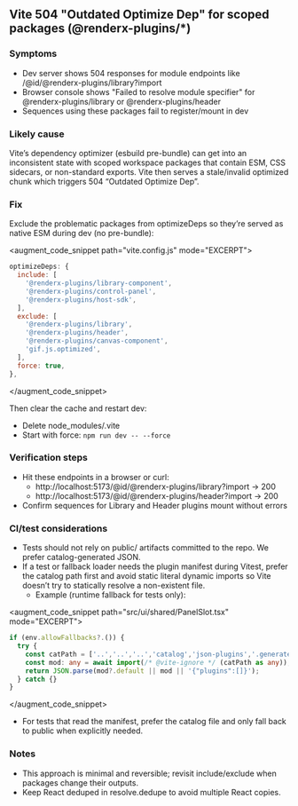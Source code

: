 ## Vite 504 "Outdated Optimize Dep" for scoped packages (@renderx-plugins/*)

### Symptoms
- Dev server shows 504 responses for module endpoints like /@id/@renderx-plugins/library?import
- Browser console shows "Failed to resolve module specifier" for @renderx-plugins/library or @renderx-plugins/header
- Sequences using these packages fail to register/mount in dev

### Likely cause
Vite’s dependency optimizer (esbuild pre-bundle) can get into an inconsistent state with scoped workspace packages that contain ESM, CSS sidecars, or non-standard exports. Vite then serves a stale/invalid optimized chunk which triggers 504 “Outdated Optimize Dep”.

### Fix
Exclude the problematic packages from optimizeDeps so they’re served as native ESM during dev (no pre-bundle):

<augment_code_snippet path="vite.config.js" mode="EXCERPT">
````js
optimizeDeps: {
  include: [
    '@renderx-plugins/library-component',
    '@renderx-plugins/control-panel',
    '@renderx-plugins/host-sdk',
  ],
  exclude: [
    '@renderx-plugins/library',
    '@renderx-plugins/header',
    '@renderx-plugins/canvas-component',
    'gif.js.optimized',
  ],
  force: true,
},
````
</augment_code_snippet>

Then clear the cache and restart dev:

- Delete node_modules/.vite
- Start with force: `npm run dev -- --force`

### Verification steps
- Hit these endpoints in a browser or curl:
  - http://localhost:5173/@id/@renderx-plugins/library?import → 200
  - http://localhost:5173/@id/@renderx-plugins/header?import → 200
- Confirm sequences for Library and Header plugins mount without errors

### CI/test considerations
- Tests should not rely on public/ artifacts committed to the repo. We prefer catalog-generated JSON.
- If a test or fallback loader needs the plugin manifest during Vitest, prefer the catalog path first and avoid static literal dynamic imports so Vite doesn’t try to statically resolve a non-existent file.
  - Example (runtime fallback for tests only):

<augment_code_snippet path="src/ui/shared/PanelSlot.tsx" mode="EXCERPT">
````ts
if (env.allowFallbacks?.()) {
  try {
    const catPath = ['..','..','..','catalog','json-plugins','.generated','plugin-manifest.json?raw'].join('/');
    const mod: any = await import(/* @vite-ignore */ (catPath as any));
    return JSON.parse(mod?.default || mod || '{"plugins":[]}');
  } catch {}
}
````
</augment_code_snippet>

- For tests that read the manifest, prefer the catalog file and only fall back to public when explicitly needed.

### Notes
- This approach is minimal and reversible; revisit include/exclude when packages change their outputs.
- Keep React deduped in resolve.dedupe to avoid multiple React copies.

